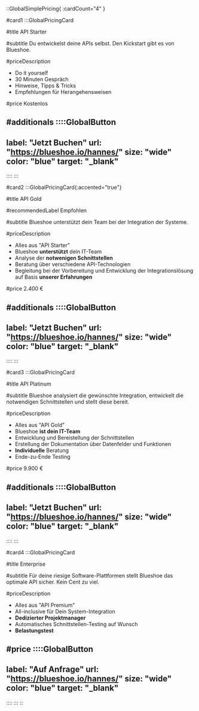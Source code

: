 ::GlobalSimplePricing{ :cardCount="4" }

<!--- Do it yourself --->
#card1
:::GlobalPricingCard

#title
API Starter

#subtitle
Du entwickelst deine APIs selbst. Den Kickstart gibt es von Blueshoe.

#priceDescription
- Do it yourself
- 30 Minuten Gespräch
- Hinweise, Tipps & Tricks
- Empfehlungen für Herangehensweisen


#price
Kostenlos

#additionals
::::GlobalButton
---
label: "Jetzt Buchen"
url: "https://blueshoe.io/hannes/"
size: "wide"
color: "blue"
target: "_blank"
---
::::
:::

<!--- Do with you --->
#card2
:::GlobalPricingCard{:accented="true"}

#title
API Gold

#recommendedLabel
Empfohlen

#subtitle
Blueshoe unterstützt dein Team bei der Integration der Systeme.

#priceDescription
- Alles aus "API Starter"
- Blueshoe **unterstützt** dein IT-Team
- Analyse der **notwenigen Schnittstellen**
- Beratung über verschiedene API-Technologien
- Begleitung bei der Vorbereitung und Entwicklung der Integrationslösung auf Basis **unserer Erfahrungen**


#price
2.400 €

#additionals
::::GlobalButton
---
label: "Jetzt Buchen"
url: "https://blueshoe.io/hannes/"
size: "wide"
color: "blue"
target: "_blank"
---
::::
:::


<!--- Do for you --->
#card3
:::GlobalPricingCard

#title
API Platinum

#subtitle
Blueshoe analysiert die gewünschte Integration, entwickelt die notwendigen Schnittstellen und stellt diese bereit.


#priceDescription
- Alles aus "API Gold"
- Blueshoe **ist dein IT-Team**
- Entwicklung und Bereistellung der Schnittstellen
- Erstellung der Dokumentation über Datenfelder und Funktionen
- **Individuelle** Beratung 
- Ende-zu-Ende Testing

#price
9.900 €

#additionals
::::GlobalButton
---
label: "Jetzt Buchen"
url: "https://blueshoe.io/hannes/"
size: "wide"
color: "blue"
target: "_blank"
---
::::
:::

#card4
:::GlobalPricingCard

#title
Enterprise

#subtitle
Für deine riesige Software-Plattformen stellt Blueshoe das optimale API sicher. Kein 
Cent zu viel.


#priceDescription
- Alles aus "API Premium"
- All-inclusive für Dein System-Integration
- **Dedizierter Projektmanager**
- Automatisches Schnittstellen-Testing auf Wunsch
- **Belastungstest**

#price
::::GlobalButton
---
label: "Auf Anfrage" 
url: "https://blueshoe.io/hannes/" 
size: "wide" 
color: "blue"
target: "_blank"
---
::::
:::
::